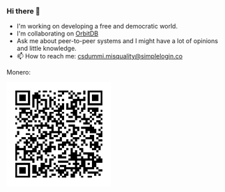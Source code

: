 ### Hi there 👋

- I'm working on developing a free and democratic world.
- I'm collaborating on [OrbitDB](https://github.com/orbitdb)
- Ask me about peer-to-peer systems and I might have a lot of opinions and little knowledge.
- 📫 How to reach me: [csdummi.misquality@simplelogin.co](mailto:csdummi.misquality@simplelogin.co)

Monero:

![monero:49wXJMEa1YaKHtuGyguk2Bak8WFLq6Aw5DiZiqVV1v2GbXV1mcs9JzaQS7tN6go9u9i2GDSvt2r3AeejDsoF5RsbRwtV2s5](./XMR.png)

<!--
**CSDUMMI/CSDUMMI** is a ✨ _special_ ✨ repository because its `README.md` (this file) appears on your GitHub profile.

Here are some ideas to get you started:

- 🔭 I’m currently working on ...
- 🌱 I’m currently learning ...
- 👯 I’m looking to collaborate on ...
- 🤔 I’m looking for help with ...
- 💬 Ask me about ...
- 📫 How to reach me: ...
- 😄 Pronouns: ...
- ⚡ Fun fact: ...
-->
